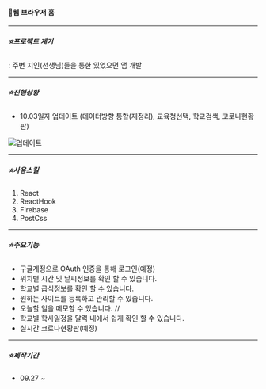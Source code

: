#### 🌟웹 브라우저 홈

---

##### ⭐프로젝트 계기

: 주변 지인(선생님)들을 통한 있었으면 앱 개발

---

##### ⭐진행상황

- 10.03일자 업데이트 (데이터방향 통합(재정리), 교육청선택, 학교검색, 코로나현황판)

![업데이트](https://user-images.githubusercontent.com/78192018/135748913-5077a165-0a13-4b32-8368-47ccd115c2a6.png)

---

##### ⭐사용스킬

1. React
2. ReactHook
3. Firebase
4. PostCss

---

##### ⭐주요기능

- 구글계정으로 OAuth 인증을 통해 로그인(예정)
- 위치별 시간 및 날씨정보를 확인 할 수 있습니다.
- 학교별 급식정보를 확인 할 수 있습니다.
- 원하는 사이트를 등록하고 관리할 수 있습니다.
- 오늘할 일을 메모할 수 있습니다.
  //
- 학교별 학사일정을 달력 내에서 쉽게 확인 할 수 있습니다.
- 실시간 코로나현황판(예정)

---

##### ⭐제작기간

- 09.27 ~
